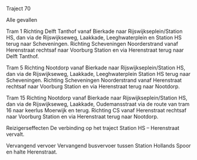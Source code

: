 Traject 70

Alle gevallen

Tram 1
Richting Delft Tanthof vanaf Bierkade naar Rijswijkseplein/Station HS, dan via de Rijswijkseweg, Laakkade, Leeghwaterplein en Station HS terug naar Scheveningen.
Richting Scheveningen Noorderstrand vanaf Herenstraat rechtsaf naar Voorburg Station en via Herenstraat terug naar Delft Tanthof.

Tram 5
Richting Nootdorp vanaf Bierkade naar Rijswijkseplein/Station HS, dan via de Rijswijkseweg, Laakkade, Leeghwaterplein Station HS terug naar Scheveningen.
Richting Scheveningen Noorderstrand vanaf Herenstraat rechtsaf naar Voorburg Station en via Herenstraat terug naar Nootdorp.

Tram 15
Richting Nootdorp vanaf Bierkade naar Rijswijkseplein/Station HS, dan via de Rijswijkseweg, Laakkade, Oudemansstraat via de route van tram 16 naar keerlus Moerwijk en terug.
Richting CS vanaf Herenstraat rechtsaf naar Voorburg Station en via Herenstraat terug naar Nootdorp.

Reizigerseffecten
De verbinding op het traject Station HS – Herenstraat vervalt.

Vervangend vervoer
Vervangend busvervoer tussen Station Hollands Spoor en halte Herenstraat.


